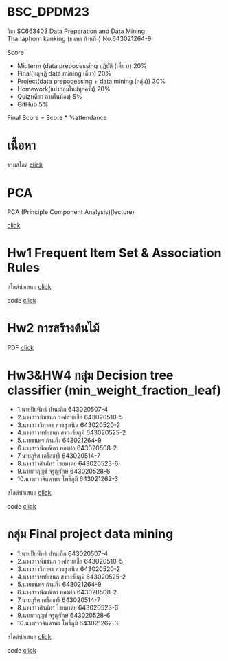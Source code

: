 # BSC_DPDM23
วิชา SC663403 Data Preparation and Data Mining  
Thanaphorn kanking (ธนพร ก้านกิ่ง)
No.643021264-9

Score
- Midterm (data prepocessing ปฏิบัติ (เดี่ยว)) 20%
- Final(ทฤษฎี data mining เดี่ยว) 20%
- Project(data prepocessing + data mining (กลุ่ม)) 30%
- Homework(แบ่งกลุ่มใหม่ทุกครั้ง) 20%
- Quiz(เดี่ยว ถามในห้อง) 5%
- GitHub 5%
 
Final Score = Score * %attendance

# เนื้อหา

รวมสไลด์ [click](https://drive.google.com/drive/folders/1LVKdVRyKjwfyW-TMEdfJvjI2ea5JA3LX?usp=sharing)


# PCA
PCA (Principle Component Analysis)(lecture)

[click](https://github.com/thanaphornkanking/BSC_DPDM23/blob/main/%E0%B8%AA%E0%B8%B3%E0%B9%80%E0%B8%99%E0%B8%B2%E0%B8%82%E0%B8%AD%E0%B8%87_Dimensionality_Reduction_PCA.ipynb)

# Hw1 Frequent Item Set & Association Rules

สไลด์นำเสนอ [click](https://github.com/thanaphornkanking/BSC_DPDM23/blob/main/%E0%B8%81%E0%B8%A5%E0%B8%B8%E0%B9%88%E0%B8%A1%E0%B9%84%E0%B8%94%E0%B9%89%E0%B8%AB%E0%B8%A1%E0%B8%94_%E0%B8%AA%E0%B9%84%E0%B8%A5%E0%B8%94%E0%B9%8C.pdf)

code [click](https://github.com/thanaphornkanking/BSC_DPDM23/blob/main/Frequent_Patterns_(Association_Rules).ipynb)


# Hw2 การสร้างต้นไม้
PDF [click](https://github.com/thanaphornkanking/BSC_DPDM23/blob/main/Hw2_643021264-9.pdf)

# Hw3&HW4 กลุ่ม Decision tree classifier (min_weight_fraction_leaf)
-  1.นายปิยพัทธ์ ปานะถึก 643020507-4
-  2.นางสาวพิมชนก วงศ์สายเชื้อ 643020510-5
-  3.นางสาววิภาดา ห่วงสูงเนิน 643020520-2
-  4.นางสาวหทัยชนก สรวงชัยภูมิ 643020525-2
-  5.นายธนพร ก้านกิ่ง 643021264-9
-  6.นางสาวพัณณิตา ทองบ่อ 643020508-2
-  7.นายภูริศ เครือชารี 643020514-7
-  8.นางสาวสิรภัทร ไชยมาตย์ 643020523-6
-  9.นายอาฤญช์ จรูญรักษ์ 643020528-6
-  10.นางสาวจินดาพร โพธิ์ภูมี  643021262-3

สไลด์นำเสนอ   [click](https://drive.google.com/drive/folders/1M8R6BkJkSzNAU2klRn-2PN4-3fvaIkZx?usp=sharing)

  code        [click](https://github.com/thanaphornkanking/BSC_DPDM23/blob/59bab0481a0fdccb15c725a5ee0466bdbd7d7b69/Classification_2.ipynb)


# กลุ่ม Final project data mining
-  1.นายปิยพัทธ์ ปานะถึก 643020507-4
-  2.นางสาวพิมชนก วงศ์สายเชื้อ 643020510-5
-  3.นางสาววิภาดา ห่วงสูงเนิน 643020520-2
-  4.นางสาวหทัยชนก สรวงชัยภูมิ 643020525-2
-  5.นายธนพร ก้านกิ่ง 643021264-9
-  6.นางสาวพัณณิตา ทองบ่อ 643020508-2
-  7.นายภูริศ เครือชารี 643020514-7
-  8.นางสาวสิรภัทร ไชยมาตย์ 643020523-6
-  9.นายอาฤญช์ จรูญรักษ์ 643020528-6
-  10.นางสาวจินดาพร โพธิ์ภูมี  643021262-3

  สไลด์นำเสนอ   [click](https://drive.google.com/drive/folders/1M8R6BkJkSzNAU2klRn-2PN4-3fvaIkZx?usp=sharing)
  
  code         [click](https://github.com/thanaphornkanking/BSC_DPDM23/blob/main/Internet.ipynb)
